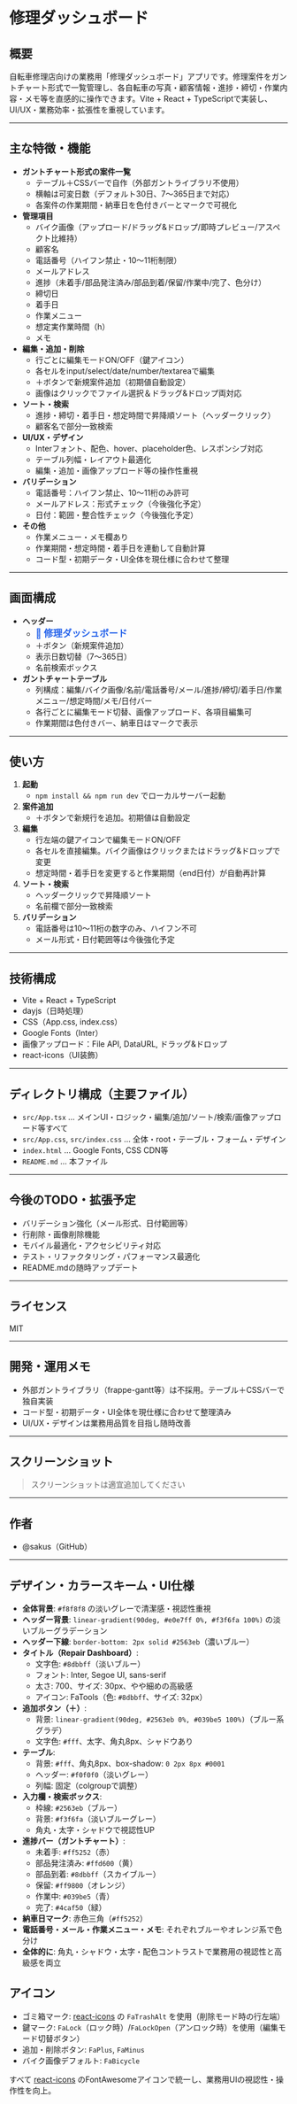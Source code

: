 # 修理ダッシュボード

## 概要

自転車修理店向けの業務用「修理ダッシュボード」アプリです。修理案件をガントチャート形式で一覧管理し、各自転車の写真・顧客情報・進捗・締切・作業内容・メモ等を直感的に操作できます。Vite + React + TypeScriptで実装し、UI/UX・業務効率・拡張性を重視しています。

---

## 主な特徴・機能

- **ガントチャート形式の案件一覧**
  - テーブル＋CSSバーで自作（外部ガントライブラリ不使用）
  - 横軸は可変日数（デフォルト30日、7～365日まで対応）
  - 各案件の作業期間・納車日を色付きバーとマークで可視化
- **管理項目**
  - バイク画像（アップロード/ドラッグ&ドロップ/即時プレビュー/アスペクト比維持）
  - 顧客名
  - 電話番号（ハイフン禁止・10～11桁制限）
  - メールアドレス
  - 進捗（未着手/部品発注済み/部品到着/保留/作業中/完了、色分け）
  - 締切日
  - 着手日
  - 作業メニュー
  - 想定実作業時間（h）
  - メモ
- **編集・追加・削除**
  - 行ごとに編集モードON/OFF（鍵アイコン）
  - 各セルをinput/select/date/number/textareaで編集
  - ＋ボタンで新規案件追加（初期値自動設定）
  - 画像はクリックでファイル選択＆ドラッグ&ドロップ両対応
- **ソート・検索**
  - 進捗・締切・着手日・想定時間で昇降順ソート（ヘッダークリック）
  - 顧客名で部分一致検索
- **UI/UX・デザイン**
  - Interフォント、配色、hover、placeholder色、レスポンシブ対応
  - テーブル列幅・レイアウト最適化
  - 編集・追加・画像アップロード等の操作性重視
- **バリデーション**
  - 電話番号：ハイフン禁止、10～11桁のみ許可
  - メールアドレス：形式チェック（今後強化予定）
  - 日付：範囲・整合性チェック（今後強化予定）
- **その他**
  - 作業メニュー・メモ欄あり
  - 作業期間・想定時間・着手日を連動して自動計算
  - コード型・初期データ・UI全体を現仕様に合わせて整理

---

## 画面構成

- **ヘッダー**
  - <span style="font-size:1.2em;font-weight:bold;color:#2563eb;">🔧 修理ダッシュボード</span>
  - ＋ボタン（新規案件追加）
  - 表示日数切替（7～365日）
  - 名前検索ボックス
- **ガントチャートテーブル**
  - 列構成：編集/バイク画像/名前/電話番号/メール/進捗/締切/着手日/作業メニュー/想定時間/メモ/日付バー
  - 各行ごとに編集モード切替、画像アップロード、各項目編集可
  - 作業期間は色付きバー、納車日はマークで表示

---

## 使い方

1. **起動**
   - `npm install && npm run dev` でローカルサーバー起動
2. **案件追加**
   - ＋ボタンで新規行を追加。初期値は自動設定
3. **編集**
   - 行左端の鍵アイコンで編集モードON/OFF
   - 各セルを直接編集。バイク画像はクリックまたはドラッグ&ドロップで変更
   - 想定時間・着手日を変更すると作業期間（end日付）が自動再計算
4. **ソート・検索**
   - ヘッダークリックで昇降順ソート
   - 名前欄で部分一致検索
5. **バリデーション**
   - 電話番号は10～11桁の数字のみ、ハイフン不可
   - メール形式・日付範囲等は今後強化予定

---

## 技術構成

- Vite + React + TypeScript
- dayjs（日時処理）
- CSS（App.css, index.css）
- Google Fonts（Inter）
- 画像アップロード：File API, DataURL, ドラッグ&ドロップ
- react-icons（UI装飾）

---

## ディレクトリ構成（主要ファイル）

- `src/App.tsx` … メインUI・ロジック・編集/追加/ソート/検索/画像アップロード等すべて
- `src/App.css`, `src/index.css` … 全体・root・テーブル・フォーム・デザイン
- `index.html` … Google Fonts, CSS CDN等
- `README.md` … 本ファイル

---

## 今後のTODO・拡張予定

- バリデーション強化（メール形式、日付範囲等）
- 行削除・画像削除機能
- モバイル最適化・アクセシビリティ対応
- テスト・リファクタリング・パフォーマンス最適化
- README.mdの随時アップデート

---

## ライセンス

MIT

---

## 開発・運用メモ

- 外部ガントライブラリ（frappe-gantt等）は不採用。テーブル＋CSSバーで独自実装
- コード型・初期データ・UI全体を現仕様に合わせて整理済み
- UI/UX・デザインは業務用品質を目指し随時改善

---

## スクリーンショット

> スクリーンショットは適宜追加してください

---

## 作者

- @sakus（GitHub）

---

## デザイン・カラースキーム・UI仕様

- **全体背景**: `#f8f8f8` の淡いグレーで清潔感・視認性重視
- **ヘッダー背景**: `linear-gradient(90deg, #e0e7ff 0%, #f3f6fa 100%)` の淡いブルーグラデーション
- **ヘッダー下線**: `border-bottom: 2px solid #2563eb`（濃いブルー）
- **タイトル（Repair Dashboard）**: 
  - 文字色: `#8dbbff`（淡いブルー）
  - フォント: Inter, Segoe UI, sans-serif
  - 太さ: 700、サイズ: 30px、やや細めの高級感
  - アイコン: FaTools（色: `#8dbbff`、サイズ: 32px）
- **追加ボタン（＋）**: 
  - 背景: `linear-gradient(90deg, #2563eb 0%, #039be5 100%)`（ブルー系グラデ）
  - 文字色: `#fff`、太字、角丸8px、シャドウあり
- **テーブル**: 
  - 背景: `#fff`、角丸8px、box-shadow: `0 2px 8px #0001`
  - ヘッダー: `#f0f0f0`（淡いグレー）
  - 列幅: 固定（colgroupで調整）
- **入力欄・検索ボックス**: 
  - 枠線: `#2563eb`（ブルー）
  - 背景: `#f3f6fa`（淡いブルーグレー）
  - 角丸・太字・シャドウで視認性UP
- **進捗バー（ガントチャート）**:
  - 未着手: `#ff5252`（赤）
  - 部品発注済み: `#ffd600`（黄）
  - 部品到着: `#8dbbff`（スカイブルー）
  - 保留: `#ff9800`（オレンジ）
  - 作業中: `#039be5`（青）
  - 完了: `#4caf50`（緑）
- **納車日マーク**: 赤色三角（`#ff5252`）
- **電話番号・メール・作業メニュー・メモ**: それぞれブルーやオレンジ系で色分け
- **全体的に**: 角丸・シャドウ・太字・配色コントラストで業務用の視認性と高級感を両立

## アイコン

- ゴミ箱マーク: [react-icons](https://react-icons.github.io/react-icons/) の `FaTrashAlt` を使用（削除モード時の行左端）
- 鍵マーク: `FaLock`（ロック時）/`FaLockOpen`（アンロック時）を使用（編集モード切替ボタン）
- 追加・削除ボタン: `FaPlus`, `FaMinus`
- バイク画像デフォルト: `FaBicycle`

すべて [react-icons](https://react-icons.github.io/react-icons/) のFontAwesomeアイコンで統一し、業務用UIの視認性・操作性を向上。
